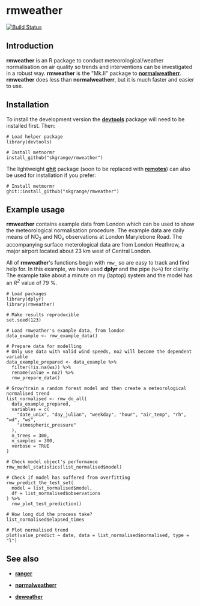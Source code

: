 # **rmweather**

[![Build Status](https://travis-ci.org/skgrange/rmweather.svg?branch=master)](https://travis-ci.org/skgrange/rmweather)

## Introduction

**rmweather** is an R package to conduct meteorological/weather normalisation on air quality so trends and interventions can be investigated in a robust way. **rmweather** is the "Mk.II" package to [**normalweatherr**](https://github.com/skgrange/normalweatherr). **rmweather** does less than **normalweatherr**, but it is much faster and easier to use. 

## Installation

To install the development version the [**devtools**](https://github.com/hadley/devtools) package will need to be installed first. Then:

```
# Load helper package
library(devtools)

# Install metnormr
install_github("skgrange/rmweather")
```

The lightweight [**ghit**](https://github.com/cloudyr/ghit) package (soon to be replaced with [**remotes**](https://github.com/r-lib/remotes)) can also be used for installation if you prefer: 

```
# Install metmormr
ghit::install_github("skgrange/rmweather")
```

## Example usage

**rmweather** contains example data from London which can be used to show the meteorological normalisation procedure. The example data are daily means of NO<sub>2</sub> and NO<sub>x</sub> observations at London Marylebone Road. The accompanying surface meterological data are from London Heathrow, a major airport located about 23 km west of Central London. 

All of **rmweather**'s functions begin with `rmw_` so are easy to track and find help for. In this example, we have used **dplyr** and the pipe (`%>%`) for clarity. The example take about a minute on my (laptop) system and the model has an *R<sup>2</sup>* value of 79 %. 

```
# Load packages
library(dplyr)
library(rmweather)

# Make results reproducible
set.seed(123)

# Load rmweather's example data, from london
data_example <- rmw_example_data()

# Prepare data for modelling
# Only use data with valid wind speeds, no2 will become the dependent variable
data_example_prepared <- data_example %>% 
  filter(!is.na(ws)) %>% 
  rename(value = no2) %>% 
  rmw_prepare_data()

# Grow/train a random forest model and then create a meteorological normalised trend 
list_normalised <- rmw_do_all(
  data_example_prepared,
  variables = c(
    "date_unix", "day_julian", "weekday", "hour", "air_temp", "rh", "wd", "ws",
    "atmospheric_pressure"
  ),
  n_trees = 300,
  n_samples = 300,
  verbose = TRUE
)

# Check model object's performance
rmw_model_statistics(list_normalised$model)

# Check if model has suffered from overfitting
rmw_predict_the_test_set(
  model = list_normalised$model,
  df = list_normalised$observations
) %>% 
  rmw_plot_test_prediction()

# How long did the process take? 
list_normalised$elapsed_times

# Plot normalised trend
plot(value_predict ~ date, data = list_normalised$normalised, type = "l")
```

## See also

  - [**ranger**](https://github.com/imbs-hl/ranger)
  
  - [**normalweatherr**](https://github.com/skgrange/normalweatherr)
  
  - [**deweather**](https://github.com/davidcarslaw/deweather)
